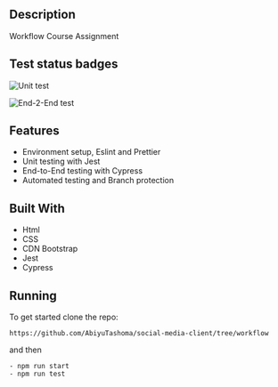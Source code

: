 ## Description

Workflow Course Assignment

## Test status badges

![Unit test](https://github.com/AbiyuTashoma/social-media-client/actions/workflows/unit-test.yml/badge.svg)

![End-2-End test](https://github.com/AbiyuTashoma/social-media-client/actions/workflows/e2e-test.yml/badge.svg)

## Features

- Environment setup, Eslint and Prettier
- Unit testing with Jest
- End-to-End testing with Cypress
- Automated testing and Branch protection
  
## Built With

- Html
- CSS
- CDN Bootstrap
- Jest
- Cypress

## Running

To get started clone the repo:

```
https://github.com/AbiyuTashoma/social-media-client/tree/workflow
```
and then
```
- npm run start
- npm run test
```
